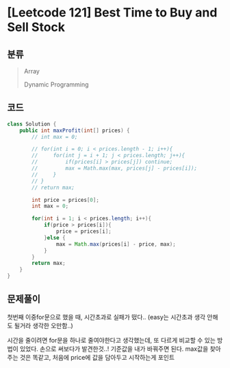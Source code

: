 # [Leetcode 121] Best Time to Buy and Sell Stock

## 분류
> Array
> 
> Dynamic Programming

## 코드
```java
class Solution {
    public int maxProfit(int[] prices) {
        // int max = 0;

        // for(int i = 0; i < prices.length - 1; i++){
        //     for(int j = i + 1; j < prices.length; j++){
        //         if(prices[i] > prices[j]) continue;
        //         max = Math.max(max, prices[j] - prices[i]);
        //     }
        // }
        // return max;

        int price = prices[0];
        int max = 0;

        for(int i = 1; i < prices.length; i++){
            if(price > prices[i]){
                price = prices[i];
            }else {
                max = Math.max(prices[i] - price, max);
            }
        }
        return max;
    }
}
```

## 문제풀이

첫번째 이중for문으로 했을 때, 시간초과로 실패가 떴다.. (easy는 시간초과 생각 안해도 될거라 생각한 오만함..)

시간을 줄이려면 for문을 하나로 줄여야한다고 생각했는데, 또 다르게 비교할 수 있는 방법이 있었다. 손으로 써보다가 발견한것..!
기준값을 내가 바꿔주면 된다. max값을 찾아주는 것은 똑같고, 처음에 price에 값을 담아두고 시작하는게 포인트
